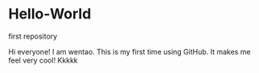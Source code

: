# Hello-World
first repository

Hi everyone! I am wentao. This is my first time using GitHub. It makes me feel very cool! Kkkkk
